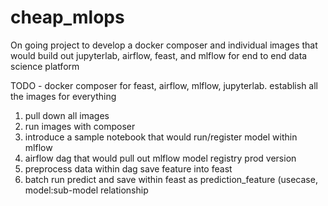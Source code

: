 # cheap_mlops
On going project to develop a docker composer and individual images that would build out 
jupyterlab, airflow, feast, and mlflow for end to end data science platform

TODO - docker composer for feast, airflow, mlflow, jupyterlab. 
establish all the images for everything 

1) pull down all images
2) run images with composer
3) introduce a sample notebook that would run/register model within mlflow
4) airflow dag that would pull out mlflow model registry prod version 
5) preprocess data within dag save feature into feast
6) batch run predict and save within feast as prediction_feature (usecase, model:sub-model relationship

